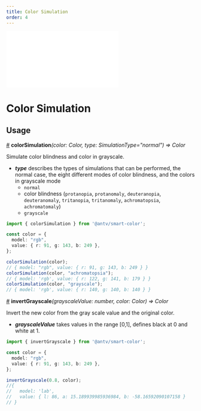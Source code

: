 ```yaml
---
title: Color Simulation
order: 4
---
```


<embed src='@/docs/common/style.md'></embed>

# Color Simulation

## Usage

<a name="colorSimulation" href="#colorSimulation">#</a> **colorSimulation**<i>(color: Color, type: SimulationType="normal") => Color</i>

Simulate color blindness and color in grayscale.

* ***type*** describes the types of simulations that can be performed, the normal case, the eight different modes of color blindness, and the colors in grayscale mode
  * `normal`
  * color blindness (`protanopia`, `protanomaly`, `deuteranopia`, `deuteranomaly`, `tritanopia`, `tritanomaly`, `achromatopsia`, `achromatomaly`)
  * `grayscale`

```ts
import { colorSimulation } from '@antv/smart-color';

const color = {
  model: "rgb",
  value: { r: 91, g: 143, b: 249 },
}; 

colorSimulation(color); 
// { model: "rgb", value: { r: 91, g: 143, b: 249 } }
colorSimulation(color, "achromatopsia");
// { model: 'rgb', value: { r: 122, g: 141, b: 179 } }
colorSimulation(color, "grayscale");
// { model: 'rgb', value: { r: 140, g: 140, b: 140 } }
```

<a name="invertGrayscale" href="#invertGrayscale">#</a> **invertGrayscale**<i>(grayscaleValue: number, color: Color) => Color</i>

Invert the new color from the gray scale value and the original color.

* ***grayscaleValue*** takes values in the range [0,1], defines black at 0 and white at 1.

```ts
import { invertGrayscale } from '@antv/smart-color';

const color = {
  model: "rgb",
  value: { r: 91, g: 143, b: 249 },
}; 

invertGrayscale(0.8, color);
//{
//   model: 'lab',
//   value: { l: 86, a: 15.189939985936984, b: -58.16592090107158 }
// }
```


